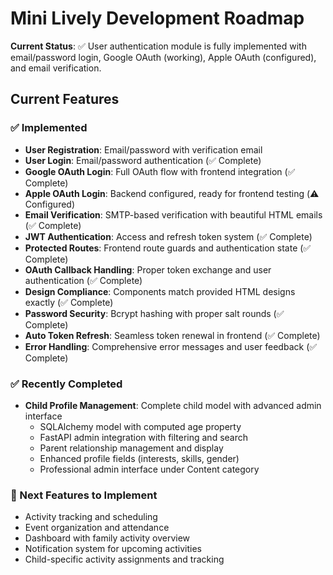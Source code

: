 # Mini Lively Development Roadmap

**Current Status**: ✅ User authentication module is fully implemented with email/password login, Google OAuth (working), Apple OAuth (configured), and email verification.

## Current Features

### ✅ Implemented
- **User Registration**: Email/password with verification email
- **User Login**: Email/password authentication (✅ Complete)
- **Google OAuth Login**: Full OAuth flow with frontend integration (✅ Complete)
- **Apple OAuth Login**: Backend configured, ready for frontend testing (⚠️ Configured)
- **Email Verification**: SMTP-based verification with beautiful HTML emails (✅ Complete)
- **JWT Authentication**: Access and refresh token system (✅ Complete)
- **Protected Routes**: Frontend route guards and authentication state (✅ Complete)
- **OAuth Callback Handling**: Proper token exchange and user authentication (✅ Complete)
- **Design Compliance**: Components match provided HTML designs exactly (✅ Complete)
- **Password Security**: Bcrypt hashing with proper salt rounds (✅ Complete)
- **Auto Token Refresh**: Seamless token renewal in frontend (✅ Complete)
- **Error Handling**: Comprehensive error messages and user feedback (✅ Complete)

### ✅ Recently Completed
- **Child Profile Management**: Complete child model with advanced admin interface
  - SQLAlchemy model with computed age property
  - FastAPI admin integration with filtering and search
  - Parent relationship management and display
  - Enhanced profile fields (interests, skills, gender)
  - Professional admin interface under Content category

### 🚧 Next Features to Implement
- Activity tracking and scheduling
- Event organization and attendance
- Dashboard with family activity overview
- Notification system for upcoming activities
- Child-specific activity assignments and tracking